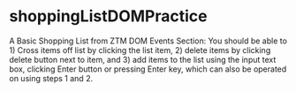 # shoppingListDOMPractice
A Basic Shopping List from ZTM DOM Events Section: You should be able to 1) Cross items off list by clicking the list item, 2) delete items by clicking delete button next to item, and 3) add items to the list using the input text box, clicking Enter button or pressing Enter key, which can also be operated on using steps 1 and 2.
